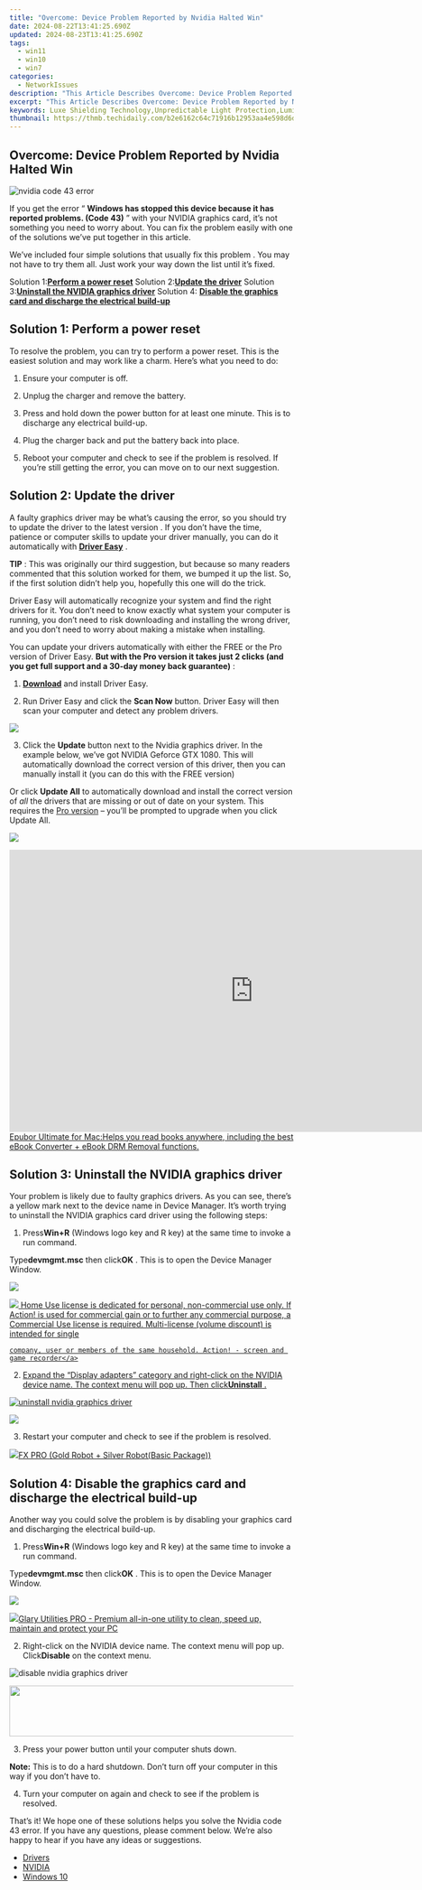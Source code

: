 ```yaml
---
title: "Overcome: Device Problem Reported by Nvidia Halted Win"
date: 2024-08-22T13:41:25.690Z
updated: 2024-08-23T13:41:25.690Z
tags:
  - win11
  - win10
  - win7
categories:
  - NetworkIssues
description: "This Article Describes Overcome: Device Problem Reported by Nvidia Halted Win"
excerpt: "This Article Describes Overcome: Device Problem Reported by Nvidia Halted Win"
keywords: Luxe Shielding Technology,Unpredictable Light Protection,Luminous Emission Safeguard,Electronic Device Lamp Defense,Innovative Light Shielding,Radiation Free Electronics,Stable Illumination Control
thumbnail: https://thmb.techidaily.com/b2e6162c64c71916b12953aa4e598d6dbab13589e9351dbafbf801be610ecb70.jpg
---
```


## Overcome: Device Problem Reported by Nvidia Halted Win

![nvidia code 43 error](https://images.drivereasy.com/wp-content/uploads/2016/09/nvidia-code-43-error.jpg)

 If you get the error “ **Windows has stopped this device because it has reported problems. (Code 43)** ” with your NVIDIA graphics card, it’s not something you need to worry about. You can fix the problem easily with one of the solutions we’ve put together in this article.

 We’ve included four simple solutions that usually fix this problem . You may not have to try them all. Just work your way down the list until it’s fixed.

 Solution 1:[**Perform a power reset**](#solution1)
 Solution 2:[**Update the driver**](#solution2)
 Solution 3:[**Uninstall the NVIDIA graphics driver**](#solution3)
 Solution 4: **[Disable the graphics card and discharge the electrical build-up](#solution4)**

## **Solution 1: Perform a power reset**

 To resolve the problem, you can try to perform a power reset. This is the easiest solution and may work like a charm. Here’s what you need to do:

1) Ensure your computer is off.

2) Unplug the charger and remove the battery.

3) Press and hold down the power button for at least one minute. This is to discharge any electrical build-up.

4) Plug the charger back and put the battery back into place.

5) Reboot your computer and check to see if the problem is resolved. If you’re still getting the error, you can move on to our next suggestion.

## **Solution 2: Update the driver**

 A faulty graphics driver may be what’s causing the error, so you should try to update the driver to the latest version . If you don’t have the time, patience or computer skills to update your driver manually, you can do it automatically with **[Driver Easy](https://tools.techidaily.com/drivereasy/download/)**  .

**TIP** : This was originally our third suggestion, but because so many readers commented that this solution worked for them, we bumped it up the list. So, if the first solution didn’t help you, hopefully this one will do the trick.

 Driver Easy will automatically recognize your system and find the right drivers for it. You don’t need to know exactly what system your computer is running, you don’t need to risk downloading and installing the wrong driver, and you don’t need to worry about making a mistake when installing.

 You can update your drivers automatically with either the FREE or the Pro version of Driver Easy. **But with the Pro version it takes just 2 clicks (and you get full support and a 30-day money back guarantee)** :

 1) **[Download](https://tools.techidaily.com/drivereasy/download/)**   and install Driver Easy.

 2) Run Driver Easy and click the **Scan Now**   button. Driver Easy will then scan your computer and detect any problem drivers.

![](https://images.drivereasy.com/wp-content/uploads/2019/08/image-619.png)

 3) Click the **Update** button next to the Nvidia graphics driver.  In the example below, we’ve got NVIDIA Geforce GTX 1080\. This will automatically download the correct version of this driver, then you can manually install it (you can do this with the FREE version)

Or click **Update All**  to automatically download and install the correct version of _all_  the drivers that are missing or out of date on your system. This requires the [Pro version](https://tools.techidaily.com/drivereasy/download/) – you’ll be prompted to upgrade when you click Update All.

![](https://images.drivereasy.com/wp-content/uploads/2019/08/image-620.png)

<!-- affiliate ads begin -->
<a href="https://secure.2checkout.com/order/checkout.php?PRODS=4599952&QTY=1&AFFILIATE=108875&CART=1"><iframe width="864" height="500" src="https://www.youtube.com/embed/jVnfr5HudQw" title="The Latest and Easiest Solution to Remove Kindle DRM on Windows (without Degrading)" frameborder="0" allow="accelerometer; autoplay; clipboard-write; encrypted-media; gyroscope; picture-in-picture; web-share" referrerpolicy="strict-origin-when-cross-origin" allowfullscreen></iframe>Epubor Ultimate for Mac:Helps you read books anywhere, including the best eBook Converter + eBook DRM Removal functions.</a>
<!-- affiliate ads end -->
## **Solution 3: Uninstall the NVIDIA graphics driver**

 Your problem is likely due to faulty graphics drivers. As you can see, there’s a yellow mark next to the device name in Device Manager. It’s worth trying to uninstall the NVIDIA graphics card driver using the following steps:

 1) Press**Win+R** (Windows logo key and R key) at the same time to invoke a run command.

 Type**devmgmt.msc** then click**OK** . This is to open the Device Manager Window.

![](https://images.drivereasy.com/wp-content/uploads/2016/05/img_573c18aa82678.png)

<!-- affiliate ads begin -->
<a href="https://checkout.mirillis.com/order/checkout.php?PRODS=4704640&QTY=1&AFFILIATE=108875&CART=1"> <img src="https://secure.avangate.com/images/merchant/547a5a56d43f6d40f9a6a2f76501d013/products/1_mirillis_action_boxshot_store_1x.jpg" border="0">
	Home Use license is dedicated for personal, non-commercial use only. 
	If Action! is used for commercial gain or to further any commercial purpose, 
	a Commercial Use license is required. Multi-license (volume discount) is intended for single 
 
	company, user or members of the same household. Action! - screen and game recorder</a>
<!-- affiliate ads end -->
 2) Expand the “Display adapters” category and right-click on the NVIDIA device name. The context menu will pop up. Then click**Uninstall** .

![uninstall nvidia graphics driver](https://images.drivereasy.com/wp-content/uploads/2016/09/img_57d7a03426f1b.jpg)

<!-- affiliate ads begin -->
<a href="https://secure.2checkout.com/order/checkout.php?PRODS=4620780&QTY=1&AFFILIATE=108875&CART=1"><img src="https://secure.avangate.com/images/merchant/07dd4d5a72f5740ef0f035f201951476/728__90banner.jpg" border="0"></a>
<!-- affiliate ads end -->
 3) Restart your computer and check to see if the problem is resolved.

<!-- affiliate ads begin -->
<a href="https://secure.2checkout.com/order/checkout.php?PRODS=40085955&QTY=1&AFFILIATE=108875&CART=1"><img src="https://secure.avangate.com/images/merchant/f702defbc67edb455949f46babab0c18/products/2_logo9.png" border="0">FX PRO (Gold Robot + Silver Robot(Basic Package))</a>
<!-- affiliate ads end -->
## **Solution 4: Disable the graphics card and discharge the electrical build-up**

 Another way you could solve the problem is by disabling your graphics card and discharging the electrical build-up.

 1) Press**Win+R** (Windows logo key and R key) at the same time to invoke a run command.

 Type**devmgmt.msc** then click**OK** . This is to open the Device Manager Window.

![](https://images.drivereasy.com/wp-content/uploads/2016/05/img_573c18aa82678.png)

<!-- affiliate ads begin -->
<a href="https://order.glarysoft.com/order/checkout.php?PRODS=4535075&QTY=1&AFFILIATE=108875&CART=1"><img src="https://secure.avangate.com/images/merchant/6734fa703f6633ab896eecbdfad8953a/products/GU-500_672.png" border="0">Glary Utilities PRO -  Premium all-in-one utility to clean, speed up, maintain and protect your PC</a>
<!-- affiliate ads end -->
 2) Right-click on the NVIDIA device name. The context menu will pop up. Click**Disable**  on the context menu.

![disable nvidia graphics driver](https://images.drivereasy.com/wp-content/uploads/2016/09/img_57d79e02d7ee6.jpg)

<!-- affiliate ads begin -->
<a href="https://vapordna.pxf.io/c/5597632/1494880/17238" target="_top" id="1494880"><img src="//a.impactradius-go.com/display-ad/17238-1494880" border="0" alt="" width="728" height="90"/></a><img height="0" width="0" src="https://imp.pxf.io/i/5597632/1494880/17238" style="position:absolute;visibility:hidden;" border="0" />
<!-- affiliate ads end -->
3) Press your power button until your computer shuts down.

**Note:** This is to do a hard shutdown. Don’t turn off your computer in this way if you don’t have to.

 4) Turn your computer on again and check to see if the problem is resolved.

 That’s it! We hope one of these solutions helps you solve the Nvidia code 43 error. If you have any questions, please comment below. We’re also happy to hear if you have any ideas or suggestions.

* [Drivers](https://tools.techidaily.com/drivereasy/download/)
* [NVIDIA](https://tools.techidaily.com/drivereasy/download/)
* [Windows 10](https://tools.techidaily.com/drivereasy/download/)

<ins class="adsbygoogle"
     style="display:block"
     data-ad-format="autorelaxed"
     data-ad-client="ca-pub-7571918770474297"
     data-ad-slot="1223367746"></ins>



<ins class="adsbygoogle"
     style="display:block"
     data-ad-client="ca-pub-7571918770474297"
     data-ad-slot="8358498916"
     data-ad-format="auto"
     data-full-width-responsive="true"></ins>







